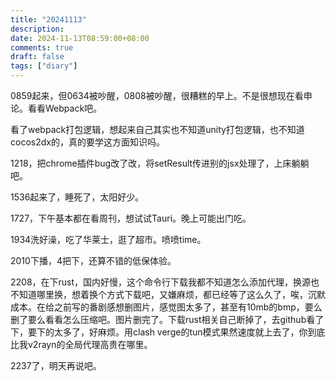 ```yaml
---
title: "20241113"
description: 
date: 2024-11-13T08:59:00+08:00
comments: true
draft: false
tags: ["diary"]
---
```

0859起来，但0634被吵醒，0808被吵醒，很糟糕的早上。不是很想现在看申论。看看Webpack吧。

看了webpack打包逻辑，想起来自己其实也不知道unity打包逻辑，也不知道cocos2dx的，真的要学这方面知识吗。

1218，把chrome插件bug改了改，将setResult传进别的jsx处理了，上床躺躺吧。

1536起来了，睡死了，太阳好少。

1727，下午基本都在看周刊，想试试Tauri。晚上可能出门吃。

1934洗好澡，吃了华莱士，逛了超市。喷喷time。

2010下播，4把下，还算不错的低保体验。

2208，在下rust，国内好慢，这个命令行下载我都不知道怎么添加代理，换源也不知道哪里换，想着换个方式下载吧，又嫌麻烦，都已经等了这么久了，唉，沉默成本。在给之前写的番剧感想删图片，感觉图太多了，甚至有10mb的bmp，要么删了要么看看怎么压缩吧。图片删完了。下载rust相关自己断掉了，去github看了下，要下的太多了，好麻烦。用clash verge的tun模式果然速度就上去了，你到底比我v2rayn的全局代理高贵在哪里。

2237了，明天再说吧。
